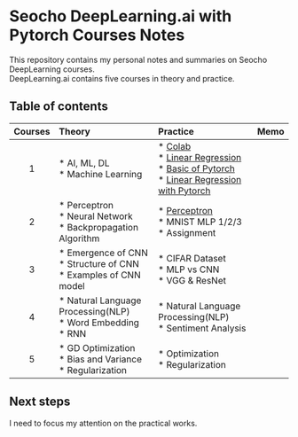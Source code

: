 # Seocho DeepLearning.ai with Pytorch Courses Notes

This repository contains my personal notes and summaries on Seocho DeepLearning courses. <br>
DeepLearning.ai contains five courses in theory and practice.<br>

## Table of contents

| Courses   |       Theory      | Practice                 |  Memo  |
|:-----:|:------------------|:--------------------------------------|:--------------|
|1|* AI, ML, DL <br> * Machine Learning|* [Colab](https://github.com/jinkyukim-me/Summary-Seocho-Pytorch/blob/master/Welcome_To_Colaboratory.ipynb)<br>* [Linear Regression](https://github.com/jinkyukim-me/Summary-Seocho-Pytorch/blob/master/1_Linear%20Regression.ipynb)<br>* [Basic of Pytorch](https://github.com/jinkyukim-me/Summary-Seocho-Pytorch/blob/master/1_Basic%20of%20Pytorch.ipynb)<br>* [Linear Regression with Pytorch](https://github.com/jinkyukim-me/Summary-Seocho-Pytorch/blob/master/1_Linear_Regression_with_PyTorch.ipynb)| |
|2|* Perceptron<br>* Neural Network<br>* Backpropagation Algorithm|* [Perceptron](https://github.com/jinkyukim-me/Summary-Seocho-Pytorch/blob/master/2_perceptron.ipynb)<br>* MNIST MLP 1/2/3<br>* Assignment| |
|3|* Emergence of CNN<br>* Structure of CNN<br>* Examples of CNN model|* CIFAR Dataset<br>* MLP vs CNN<br>* VGG & ResNet| |
|4|* Natural Language Processing(NLP)<br>* Word Embedding<br>* RNN|* Natural Language Processing(NLP)<br>* Sentiment Analysis| |
|5|* GD Optimization<br>* Bias and Variance<br>* Regularization|* Optimization<br>* Regularization| |

## Next steps
I need to focus my attention on the practical works.
